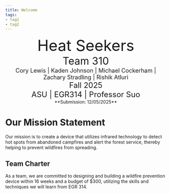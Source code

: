 ```yaml
---
title: Welcome
tags:
- tag1
- tag2
---
```

<center>
<font size= "8">Heat Seekers</font><br>
<font size= "6">Team 310</font><br>
<font size= "4"> Cory Lewis | Kaden Johnson | Michael Cockerham | Zachary Stradling | Rishik Atluri</font><br>
<font size= "5"> Fall 2025 </font><br>
<font size= "5"> ASU | EGR314 | Professor Suo </font><br>
**Submission: 12/05/2025**
</center>

# Our Mission Statement
Our mission is to create a device that utilizes infrared technology to detect hot spots from abandoned campfires and alert the forest service, thereby helping to prevent wildfires from spreading.
## Team Charter
As a team, we are committed to designing and building a wildfire prevention device within 16 weeks and a budget of $300, utilizing the skills and techniques we will learn from EGR 314.
